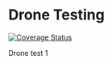 # Drone Testing
[![Coverage Status](https://coveralls.io/repos/github/bhechinger/drone-testing/badge.svg?branch=master)](https://coveralls.io/github/bhechinger/drone-testing?branch=master)

Drone test 1